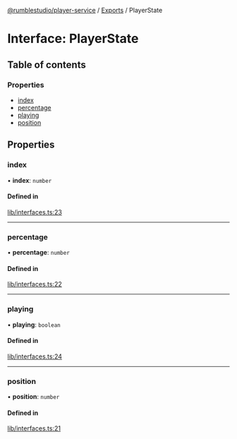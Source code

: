 [@rumblestudio/player-service](./player-service/README.md) / [Exports](./player-service/modules.md) / PlayerState

# Interface: PlayerState

## Table of contents

### Properties

- [index](./player-service/interfaces/playerstate.md#index)
- [percentage](./player-service/interfaces/playerstate.md#percentage)
- [playing](./player-service/interfaces/playerstate.md#playing)
- [position](./player-service/interfaces/playerstate.md#position)

## Properties

### index

• **index**: `number`

#### Defined in

[lib/interfaces.ts:23](https://github.com/Redeltaz/rumblestudio/blob/2c7855f/libs/player-service/src/lib/interfaces.ts#L23)

___

### percentage

• **percentage**: `number`

#### Defined in

[lib/interfaces.ts:22](https://github.com/Redeltaz/rumblestudio/blob/2c7855f/libs/player-service/src/lib/interfaces.ts#L22)

___

### playing

• **playing**: `boolean`

#### Defined in

[lib/interfaces.ts:24](https://github.com/Redeltaz/rumblestudio/blob/2c7855f/libs/player-service/src/lib/interfaces.ts#L24)

___

### position

• **position**: `number`

#### Defined in

[lib/interfaces.ts:21](https://github.com/Redeltaz/rumblestudio/blob/2c7855f/libs/player-service/src/lib/interfaces.ts#L21)
